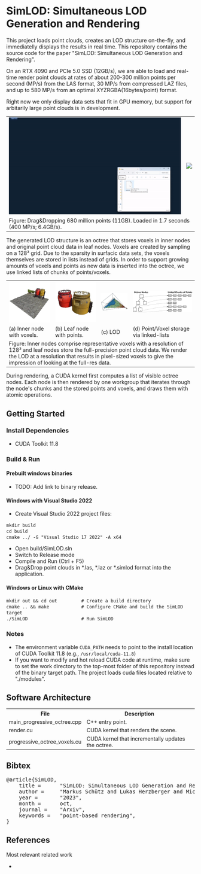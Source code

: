 # SimLOD: Simultaneous LOD Generation and Rendering

This project loads point clouds, creates an LOD structure on-the-fly, and immediatelly displays the results in real time. This repository contains the source code for the paper "SimLOD: Simultaneous LOD Generation and Rendering".

On an RTX 4090 and PCIe 5.0 SSD (12GB/s), we are able to load and real-time render point clouds at rates of about 200-300 million points per second (MP/s) from the LAS format, 30 MP/s from compressed LAZ files, and up to 580 MP/s from an optimal XYZRGBA(16bytes/point) format.

Right now we only display data sets that fit in GPU memory, but support for arbitarily large point clouds is in development.

<table>
<tr style="border: none">
	<td><img src="./docs/loading.gif"/></td>
	<td><img src="./docs/generated_highres.gif"/></td>
</tr>
<tr style="border: none">
	<td colspan="2" style="border: none">
	Figure: Drag&Dropping 680 million points (11GB). Loaded in 1.7 seconds (400 MP/s; 6.4GB/s). 
	</td>
</tr>
</table>

The generated LOD structure is an octree that stores voxels in inner nodes and original point cloud data in leaf nodes. Voxels are created by sampling on a 128³ grid. Due to the sparsity in surfacic data sets, the voxels themselves are stored in lists instead of grids. In order to support growing amounts of voxels and points as new data is inserted into the octree, we use linked lists of chunks of points/voxels. 

<table>
<tr style="border: none">
	<td><img src="./docs/inner_node.jpg"/></td>
	<td><img src="./docs/leaf_node.jpg"/></td>
	<td><img src="./docs/lod_frustum.jpg"/></td>
	<td><img src="./docs/nodes_n_chunks.png"/></td>
</tr>
<tr style="border: none">
	<td>(a) Inner node with voxels.</td>
	<td>(b) Leaf node with points.</td>
	<td>(c) LOD </td>
	<td>(d) Point/Voxel storage via linked-lists</td>
</tr>
<tr style="border: none">
	<td colspan="4" style="border: none">
	Figure: Inner nodes comprise representative voxels with a resolution of 128³ and leaf nodes store the full-precision point cloud data. We render the LOD at a resolution that results in pixel-sized voxels to give the impression of looking at the full-res data. 
	</td>
</tr>
</table>
<!-- 
<table>
<tr style="border: none">
	<td><img src="./docs/lod_frustum.jpg"/></td>
	<td><img src="./docs/nodes_n_chunks.png"/></td>
</tr>
<tr style="border: none">
	<td colspan="2" style="border: none">
	Figure: Left: Selection of octree nodes for the current viewpoint. Higher-level nodes close to the camera, lower-level nodes in the distance. Right: Points/Voxels are stored in linked lists of chunks.
	</td>
</tr>
</table> -->

During rendering, a CUDA kernel first computes a list of visible octree nodes. Each node is then rendered by one workgroup that iterates through the node's chunks and the stored points and voxels, and draws them with atomic operations. 



## Getting Started

### Install Dependencies

* CUDA Toolkit 11.8

### Build & Run

#### Prebuilt windows binaries

* TODO: Add link to binary release.

#### Windows with Visual Studio 2022

* Create Visual Studio 2022 project files:

```
mkdir build
cd build
cmake ../ -G "Visual Studio 17 2022" -A x64
```

* Open build/SimLOD.sln
* Switch to Release mode
* Compile and Run (Ctrl + F5)
* Drag&Drop point clouds in *.las, *.laz or *.simlod format into the application.

#### Windows or Linux with CMake

```
mkdir out && cd out         # Create a build directory
cmake .. && make            # Configure CMake and build the SimLOD target
./SimLOD                    # Run SimLOD
```


### Notes

* The environment variable ```CUDA_PATH``` needs to point to the install location of CUDA Toolkit 11.8 (e.g., ```/usr/local/cuda-11.8```)
* If you want to modify and hot reload CUDA code at runtime, make sure to set the work directory to the top-most folder of this repository instead of the binary target path. The project loads cuda files located relative to "./modules".

## Software Architecture


<table>
	<tr>
		<th>File</th>
		<th>Description</th>
	</td>
	<tr>
		<td>main_progressive_octree.cpp</td>
		<td>C++ entry point.</td>
	</tr>
	<tr>
		<td>render.cu</td>
		<td>CUDA kernel that renders the scene. </td>
	</tr>
	<tr>
		<td>progressive_octree_voxels.cu</td>
		<td>CUDA kernel that incrementally updates the octree.</td>
	</tr>
</table>


## Bibtex

<pre>
@article{SimLOD,
    title =      "SimLOD: Simultaneous LOD Generation and Rendering",
    author =     "Markus Schütz and Lukas Herzberger and Michael Wimmer",
    year =       "2023",
    month =      oct,
    journal =    "Arxiv",
    keywords =   "point-based rendering",
}
</pre>

## References

Most relevant related work

* 
